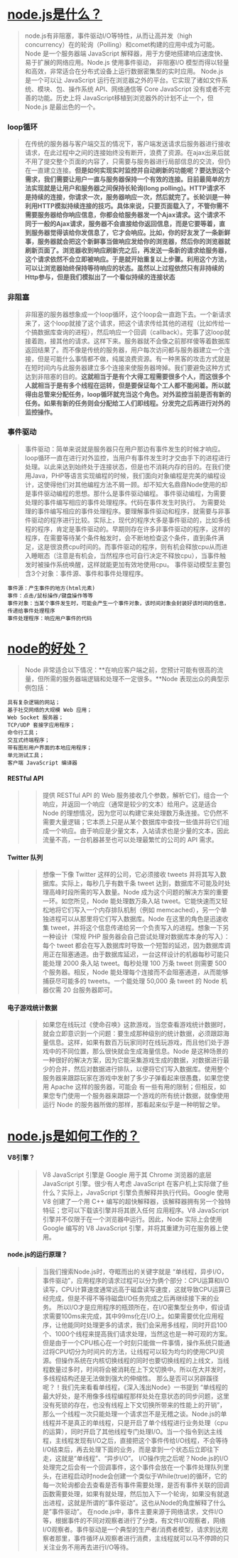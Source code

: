 # [node.js是什么？](https://www.cnblogs.com/FunkyEric/p/9186782.html)
>node.js有非阻塞，事件驱动I/O等特性，从而让高并发（high concurrency）在的轮询（Polling）和comet构建的应用中成为可能。Node 是一个服务器端 JavaScript 解释器，用于方便地搭建响应速度快、易于扩展的网络应用。Node.js 使用事件驱动， 非阻塞I/O 模型而得以轻量和高效，非常适合在分布式设备上运行数据密集型的实时应用。 
Node.js 是一个可以让 JavaScript 运行在浏览器之外的平台。它实现了诸如文件系统、模块、包、操作系统 API、网络通信等 Core JavaScript 没有或者不完善的功能。历史上将 JavaScript移植到浏览器外的计划不止一个，但Node.js 是最出色的一个。


### loop循环
>在传统的服务器与客户端交互的情况下，客户端发送请求后服务器进行接收请求，在此过程中之间的连接始终没有断开，浪费了资源。在ajax出来后就不用了提交整个页面的内容了，只需要与服务器进行局部信息的交流，但仍在一直建立连接。**但是如何实现实时监控并自动刷新的功能呢？要达到这个需求，我们需要让用户一直与服务器保持一个有效的连接。目前最简单的方法实现就是让用户和服务器之间保持长轮询(long polling)。HTTP请求不是持续的连接，你请求一次，服务器响应一次，然后就完了。长轮训是一种利用HTTP模拟持续连接的技巧。具体来说，只要页面载入了，不管你需不需要服务器给你响应信息，你都会给服务器发一个Ajax请求。这个请求不同于一般的Ajax请求，服务器不会直接给你返回信息，而是它要等着，直到服务器觉得该给你发信息了，它才会响应。比如，你的好友发了一条新鲜事，服务器就会把这个新鲜事当做响应发给你的浏览器，然后你的浏览器就刷新页面了。浏览器收到响应刷新完之后，再发送一条新的请求给服务器，这个请求依然不会立即被响应。于是就开始重复以上步骤。利用这个方法，可以让浏览器始终保持等待响应的状态。虽然以上过程依然只有非持续的Http参与，但是我们模拟出了一个看似持续的连接状态**

### 非阻塞
>非阻塞的服务器想象成一个loop循环，这个loop会一直跑下去。一个新请求来了，这个loop就接了这个请求，把这个请求传给其他的进程（比如传给一个搞数据库查询的进程），然后响应一个回调（callback）。完事了这loop就接着跑，接其他的请求。这样下来。服务器就不会像之前那样傻等着数据库返回结果了。而不像是传统的服务器，用户每次访问都与服务器建立一个连接，但是可能什么事情都不做，纯属浪费资源。有一种黑客的攻击方式就是在短时间内与此服务器建立多个连接来使服务器垮掉。我们要避免这种方式达到非阻塞的目的。**这就相当于是有个大得工程需要很多个人，而这很多个人就相当于是有多个线程在运转，但是要保证每个工人都不能闲着。所以就得由总管来分配任务，loop循环就充当这个角色。对外监控当前是否有新的任务。如果有新的任务则会分配给工人们即线程。分发完之后再进行对外的监控操作。**

### 事件驱动
>事件驱动：简单来说就是服务器只在用户那边有事件发生的时候才响应。loop循环一直在进行对外监控，当用户有事件发生时才交由手下的进程进行处理。以此来达到始终处于连接状态，但是也不消耗内存的目的。在我们使用Java，PHP等语言实现编程的时候，我们面向对象编程是完美的编程设计，这使得他们对其他编程方法不屑一顾。却不知大名鼎鼎Node使用的却是事件驱动编程的思想。那什么是事件驱动编程。 
事件驱动编程，为需要处理的事件编写相应的事件处理程序。代码在事件发生时执行。 
为需要处理的事件编写相应的事件处理程序。要理解事件驱动和程序，就需要与非事件驱动的程序进行比较。实际上，现代的程序大多是事件驱动的，比如多线程的程序，肯定是事件驱动的。早期则存在许多非事件驱动的程序，这样的程序，在需要等待某个条件触发时，会不断地检查这个条件，直到条件满足，这是很浪费cpu时间的。而事件驱动的程序，则有机会释放cpu从而进入睡眠态（注意是有机会，当然程序也可自行决定不释放cpu），当事件触发时被操作系统唤醒，这样就能更加有效地使用cpu。 
事件驱动模型主要包含3个对象：事件源、事件和事件处理程序。

    事件源：产生事件的地方(html元素)
    事件：点击/鼠标操作/键盘操作等等
    事件对象：当某个事件发生时，可能会产生一个事件对象，该时间对象会封装好该时间的信息，传递给事件处理程序
    事件处理程序：响应用户事件的代码 

# [ node的好处？](https://www.ibm.com/developerworks/cn/opensource/os-nodejs/)
>Node 非常适合以下情况：**在响应客户端之前，您预计可能有很高的流量，但所需的服务器端逻辑和处理不一定很多。**Node 表现出众的典型示例包括：

    具有复杂逻辑的网站；
    基于社交网络的大规模 Web 应用；
    Web Socket 服务器；
    TCP/UDP 套接字应用程序；
    命令行工具；
    交互式终端程序；
    带有图形用户界面的本地应用程序；
    单元测试工具；
    客户端 JavaScript 编译器

#### RESTful API
>>提供 RESTful API 的 Web 服务接收几个参数，解析它们，组合一个响应，并返回一个响应（通常是较少的文本）给用户。这是适合 Node 的理想情况，因为您可以构建它来处理数万条连接。它仍然不需要大量逻辑；它本质上只是从某个数据库中查找一些值并将它们组成一个响应。由于响应是少量文本，入站请求也是少量的文本，因此流量不高，一台机器甚至也可以处理最繁忙的公司的 API 需求。
#### Twitter 队列
>>想像一下像 Twitter 这样的公司，它必须接收 tweets 并将其写入数据库。实际上，每秒几乎有数千条 tweet 达到，数据库不可能及时处理高峰时段所需的写入数量。Node 成为这个问题的解决方案的重要一环。如您所见，Node 能处理数万条入站 tweet。它能快速而又轻松地将它们写入一个内存排队机制（例如 memcached），另一个单独进程可以从那里将它们写入数据库。Node 在这里的角色是迅速收集 tweet，并将这个信息传递给另一个负责写入的进程。想象一下另一种设计（常规 PHP 服务器会自己尝试处理对数据库本身的写入）：每个 tweet 都会在写入数据库时导致一个短暂的延迟，因为数据库调用正在阻塞通道。由于数据库延迟，一台这样设计的机器每秒可能只能处理 2000 条入站 tweet。每秒处理 100 万条 tweet 则需要 500 个服务器。相反，Node 能处理每个连接而不会阻塞通道，从而能够捕获尽可能多的 tweets。一个能处理 50,000 条 tweet 的 Node 机器仅需 20 台服务器即可。
#### 电子游戏统计数据
>>如果您在线玩过《使命召唤》这款游戏，当您查看游戏统计数据时，就会立即意识到一个问题：要生成那种级别的统计数据，必须跟踪海量信息。这样，如果有数百万玩家同时在线玩游戏，而且他们处于游戏中的不同位置，那么很快就会生成海量信息。Node 是这种场景的一种很好的解决方案，因为它能采集游戏生成的数据，对数据进行最少的合并，然后对数据进行排队，以便将它们写入数据库。使用整个服务器来跟踪玩家在游戏中发射了多少子弹看起来很愚蠢，如果您使用 Apache 这样的服务器，可能会 有一些有用的限制；但相反，如果您专门使用一个服务器来跟踪一个游戏的所有统计数据，就像使用运行 Node 的服务器所做的那样，那看起来似乎是一种明智之举。
# [node.js是如何工作的？](https://www.cnblogs.com/momoyan/p/9128076.html)
#### V8引擎？
>>V8 JavaScript 引擎是 Google 用于其 Chrome 浏览器的底层 JavaScript 引擎。很少有人考虑 JavaScript 在客户机上实际做了些什么？实际上，JavaScript 引擎负责解释并执行代码。Google 使用 V8 创建了一个用 C++ 编写的超快解释器，该解释器拥有另一个独特特征；您可以下载该引擎并将其嵌入任何 应用程序。V8 JavaScript 引擎并不仅限于在一个浏览器中运行。因此，Node 实际上会使用 Google 编写的 V8 JavaScript 引擎，并将其重建为可在服务器上使用。
#### node.js的运行原理？
>>当我们搜索Node.js时，夺眶而出的关键字就是 “单线程，异步I/O，事件驱动”，应用程序的请求过程可以分为俩个部分：CPU运算和I/O读写，CPU计算速度通常远高于磁盘读写速度，这就导致CPU运算已经完成，但是不得不等待磁盘I/O任务完成之后再继续接下来的业务。 
所以I/O才是应用程序的瓶颈所在，在I/O密集型业务中，假设请求需要100ms来完成，其中99ms化在I/O上。如果需要优化应用程序，让他能同时处理更多的请求，我们会采用多线程，同时开启100个、1000个线程来提高我们请求处理，当然这也是一种可观的方案。 
但是由于一个CPU核心在一个时刻只能做一件事情，操作系统只能通过将CPU切分为时间片的方法，让线程可以较为均匀的使用CPU资源。但操作系统在内核切换线程的同时也要切换线程的上线文，当线程数量过多时，时间将会被消耗在上下文切换中。所以在大并发时，多线程结构还是无法做到强大的伸缩性。 
那么是否可以另辟蹊径呢？！我们先来看看单线程，《深入浅出Node》一书提到 “单线程的最大好处，是不用像多线程编程那样处处在意状态的同步问题，这里没有死锁的存在，也没有线程上下文切换所带来的性能上的开销”，那么一个线程一次只能处理一个请求岂不是无稽之谈。Node.js的单线程并不是真正的单线程，只是开启了单个线程进行业务处理（cpu的运算），同时开启了其他线程专门处理I/O。当一个指令到达主线程，主线程发现有I/O之后，直接把这个事件传给I/O线程，不会等待I/O结束后，再去处理下面的业务，而是拿到一个状态后立即往下走，这就是“单线程”、“异步I/O”。 
I/O操作完之后呢？Node.js的I/O 处理完之后会有一个回调事件，这个事件会放在一个事件处理队列里头，在进程启动时node会创建一个类似于While(true)的循环，它的每一次轮询都会去查看是否有事件需要处理，是否有事件关联的回调函数需要处理，如果有就处理，然后加入下一个轮询，如果没有就退出进程，这就是所谓的“事件驱动”。这也从Node的角度解释了什么是”事件驱动”。 
在node.js中，事件主要来源于网络请求，文件I/O等，根据事件的不同对观察者进行了分类，有文件I/O观察者，网络I/O观察者。事件驱动是一个典型的生产者/消费者模型，请求到达观察者那里，事件循环从观察者进行消费，主线程就可以马不停蹄的只关注业务不用再去进行I/O等待。




